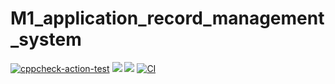 # M1_application_record_management_system
[![cppcheck-action-test](https://github.com/98prasant/M1_application_record_management_system/actions/workflows/c-cpp.yml/badge.svg)](https://github.com/98prasant/M1_application_record_management_system/actions/workflows/c-cpp.yml)
![](https://api.codiga.io/project/29841/score/svg)
![](https://api.codiga.io/project/29841/status/svg)
[![CI](https://github.com/98prasant/M1_application_record_management_system/actions/workflows/linux_c_cpp.yml/badge.svg)](https://github.com/98prasant/M1_application_record_management_system/actions/workflows/linux_c_cpp.yml)
